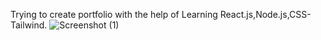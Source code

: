 Trying to create portfolio with the help of Learning React.js,Node.js,CSS-Tailwind.
![Screenshot (1)](https://user-images.githubusercontent.com/100995198/197341195-81b60a3a-86d5-43b4-9e00-d8ace4e377cc.png)
